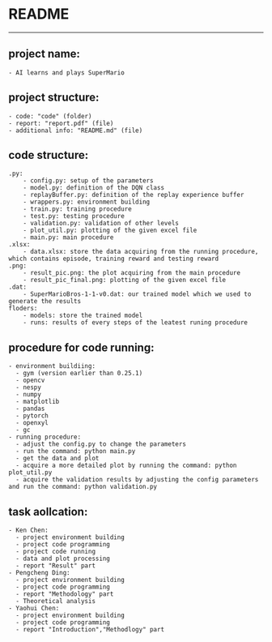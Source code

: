 # README
____

## project name:

    - AI learns and plays SuperMario

## project structure:

    - code: "code" (folder)
    - report: "report.pdf" (file)
    - additional info: "README.md" (file)

## code structure:

    .py:
        - config.py: setup of the parameters
        - model.py: definition of the DQN class
        - replayBuffer.py: definition of the replay experience buffer
        - wrappers.py: environment building
        - train.py: training procedure
        - test.py: testing procedure
        - validation.py: validation of other levels
        - plot_util.py: plotting of the given excel file
        - main.py: main procedure
    .xlsx:
        - data.xlsx: store the data acquiring from the running procedure, which contains episode, training reward and testing reward
    .png:
        - result_pic.png: the plot acquiring from the main procedure
        - result_pic_final.png: plotting of the given excel file
    .dat:
        - SuperMarioBros-1-1-v0.dat: our trained model which we used to generate the results
    floders:
        - models: store the trained model
        - runs: results of every steps of the leatest runing procedure
  

## procedure for code running:

    - environment buildiing:
      - gym (version earlier than 0.25.1)
      - opencv
      - nespy
      - numpy
      - matplotlib
      - pandas
      - pytorch
      - openxyl
      - gc
    - running procedure:
      - adjust the config.py to change the parameters
      - run the command: python main.py
      - get the data and plot
      - acquire a more detailed plot by running the command: python plot_util.py
      - acquire the validation results by adjusting the config parameters and run the command: python validation.py
  
## task aollcation:

    - Ken Chen:
      - project environment building
      - project code programming
      - project code running
      - data and plot processing
      - report "Result" part
    - Pengcheng Ding:
      - project environment building
      - project code programming
      - report "Methodology" part
      - Theoretical analysis
    - Yaohui Chen:
      - project environment building
      - project code programming
      - report "Introduction","Methodlogy" part